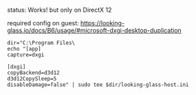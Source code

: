 status: Works! but only on DirectX 12

required config on guest: https://looking-glass.io/docs/B6/usage/#microsoft-dxgi-desktop-duplication

```
dir="C:\Program Files\
echo "[app]
capture=dxgi

[dxgi]
copyBackend=d3d12
d3d12CopySleep=5
disableDamage=false" | sudo tee $dir/looking-glass-host.ini
```
